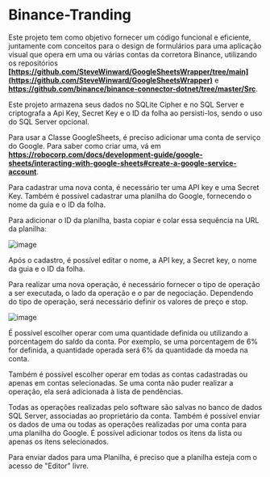 # Binance-Tranding
 
Este projeto tem como objetivo fornecer um código funcional e eficiente, juntamente com conceitos para o design de formulários para uma aplicação visual que opera em uma ou várias contas da corretora Binance, utilizando os repositórios **[https://github.com/SteveWinward/GoogleSheetsWrapper/tree/main](https://github.com/SteveWinward/GoogleSheetsWrapper)** e **https://github.com/binance/binance-connector-dotnet/tree/master/Src**.

Este projeto armazena seus dados no SQLite Cipher e no SQL Server e criptografa a Api Key, Secret Key e o ID da folha ao persisti-los, sendo o uso do SQL Server opcional.

Para usar a Classe GoogleSheets, é preciso adicionar uma conta de serviço do Google. Para saber como criar uma, vá em **https://robocorp.com/docs/development-guide/google-sheets/interacting-with-google-sheets#create-a-google-service-account**.

Para cadastrar uma nova conta, é necessário ter uma API key e uma Secret Key. Também é possível cadastrar uma planilha do Google, fornecendo o nome da guia e o ID da folha.

Para adicionar o ID da planilha, basta copiar e colar essa sequência na URL da planilha:

![image](https://github.com/ErickLuizS/Binance-Trade/assets/101814841/bd88f37c-58f6-4922-9d60-9f9cc4a054f0)


Após o cadastro, é possível editar o nome, a API key, a Secret key, o nome da guia e o ID da folha.

Para realizar uma nova operação, é necessário fornecer o tipo de operação a ser executada, o lado da operação e o par de negociação. Dependendo do tipo de operação, será necessário definir os valores de preço e stop.

![image](https://github.com/ErickLuizS/Binance-Trade/assets/101814841/4f3b4309-cbbf-4f9e-bd22-a1a4c5b1d477)


É possível escolher operar com uma quantidade definida ou utilizando a porcentagem do saldo da conta. Por exemplo, se uma porcentagem de 6% for definida, a quantidade operada será 6% da quantidade da moeda na conta.

Também é possível escolher operar em todas as contas cadastradas ou apenas em contas selecionadas. Se uma conta não puder realizar a operação, ela será adicionada à lista de pendências.

Todas as operações realizadas pelo software são salvas no banco de dados SQL Server, associadas ao proprietário da conta. Também é possível enviar os dados de uma ou todas as operações realizadas por uma conta para uma planilha do Google. É possível adicionar todos os itens da lista ou apenas os itens selecionados.

Para enviar dados para uma Planilha, é preciso que a planilha esteja com o acesso de "Editor" livre.

